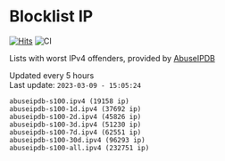# Blocklist IP

[![Hits](https://hits.seeyoufarm.com/api/count/incr/badge.svg?url=https%3A%2F%2Fgithub.com%2Fborestad%2Fblocklist-ip%2F&count_bg=%2379C83D&title_bg=%23555555&icon=&icon_color=%23E7E7E7&title=hits&edge_flat=false)](https://hits.seeyoufarm.com)  ![CI](https://img.shields.io/github/workflow/status/borestad/blocklist-ip/CI?style=flat-square)

Lists with worst IPv4 offenders, provided by [AbuseIPDB](https://www.abuseipdb.com/)

<!-- FOOTER-PLACEHOLDER -->
Updated every 5 hours<br>
Last update: `2023-03-09 - 15:05:24`
```
abuseipdb-s100.ipv4 (19158 ip)
abuseipdb-s100-1d.ipv4 (37692 ip)
abuseipdb-s100-2d.ipv4 (45826 ip)
abuseipdb-s100-3d.ipv4 (51230 ip)
abuseipdb-s100-7d.ipv4 (62551 ip)
abuseipdb-s100-30d.ipv4 (96293 ip)
abuseipdb-s100-all.ipv4 (232751 ip)
```
